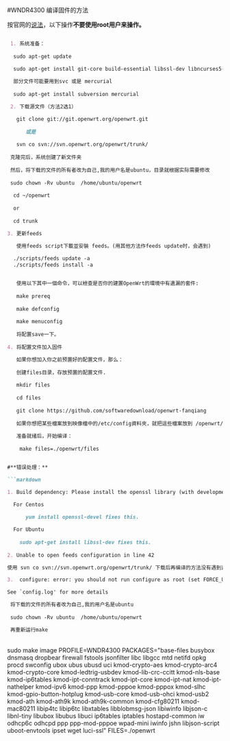 #WNDR4300 编译固件的方法

按官网的[说法](https://wiki.openwrt.org/doc/howto/build)，以下操作**不要使用root用户来操作。**

```markdown

 1. 系统准备：
 
  sudo apt-get update

  sudo apt-get install git-core build-essential libssl-dev libncurses5-dev unzip
 
  部分文件可能要用到svc 或是 mercurial
  
  sudo apt-get install subversion mercurial

 2. 下载源文件（方法2选1）

   git clone git://git.openwrt.org/openwrt.git
   
      或是
   
   svn co svn://svn.openwrt.org/openwrt/trunk/
   
 克隆完后，系统创建了新文件夹
 
 然后，将下载的文件的所有者改为自己,我的用户名是ubuntu，目录就根据实际需要修改
 
 sudo chown -Rv ubuntu  /home/ubuntu/openwrt
 
  cd ~/openwrt
  
  or
  
  cd trunk

3. 更新feeds

   使用feeds script下載並安裝 feeds。(用其他方法作feeds update时，会遇到)
 
  ./scripts/feeds update -a
  ./scripts/feeds install -a


   使用以下其中一個命令，可以檢查是否你的建置OpenWrt的環境中有遺漏的套件:
   
   make prereq
   
   make defconfig
   
   make menuconfig
   
   将配置save一下。
 
4. 将配置文件加入固件

   如果你想加入你之前预置好的配置文件，那么：
   
   创建files目录，存放预置的配置文件.
   
   mkdir files
   
   cd files
   
   git clone https://github.com/softwaredownload/openwrt-fanqiang
   
   如果你想把某些檔案放到映像檔中的/etc/config資料夾，就把這些檔案放到 /openwrt/trunk/files/etc/config. 
   
   准备就绪后，开始编译：
   
    make files=./openwrt/files


#**错误处理：**

```markdown

1. Build dependency: Please install the openssl library (with development headers)
    
  For Centos 

      yum install openssl-devel fixes this.

  For Ubuntu 
  
    sudo apt-get install libssl-dev fixes this.
  
2. Unable to open feeds configuration in line 42

使用 svn co svn://svn.openwrt.org/openwrt/trunk/ 下载后再编译的方法没有遇到这个问题。 

3.  configure: error: you should not run configure as root (set FORCE_UNSAFE_CONFIGURE=1 in environment to bypass this check)

See `config.log' for more details

 将下载的文件的所有者改为自己,我的用户名是ubuntu
 
 sudo chown -Rv ubuntu  /home/ubuntu/openwrt

 再重新运行make

```


</br>
sudo make image PROFILE=WNDR4300 PACKAGES="base-files busybox dnsmasq dropbear firewall fstools jsonfilter libc libgcc mtd netifd opkg procd swconfig ubox ubus ubusd uci kmod-crypto-aes kmod-crypto-arc4 kmod-crypto-core kmod-ledtrig-usbdev kmod-lib-crc-ccitt kmod-nls-base kmod-ip6tables kmod-ipt-conntrack kmod-ipt-core kmod-ipt-nat kmod-ipt-nathelper kmod-ipv6 kmod-ppp kmod-pppoe kmod-pppox kmod-slhc kmod-gpio-button-hotplug kmod-usb-core kmod-usb-ohci kmod-usb2 kmod-ath kmod-ath9k kmod-ath9k-common kmod-cfg80211 kmod-mac80211 libip4tc libip6tc libxtables libblobmsg-json libiwinfo libjson-c libnl-tiny libubox libubus libuci ip6tables iptables hostapd-common iw odhcp6c odhcpd ppp ppp-mod-pppoe wpad-mini iwinfo jshn libjson-script uboot-envtools ipset wget  luci-ssl" FILES=./openwrt
